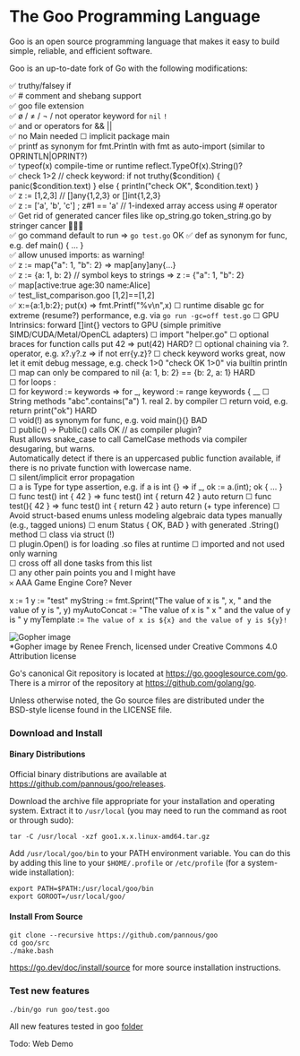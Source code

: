 # The Goo Programming Language  
  
Goo is an open source programming language that makes it easy to build simple, reliable, and efficient software.  
  
Goo is an up-to-date fork of Go with the following modifications:  
<!--  
just like most ugliness in the world appears when you add a five to json(5)   
so does adding a little o to Go[o] make everything a little more beautiful  
-->  
✅ truthy/falsey if    
✅ # comment and shebang support    
✅ goo file extension    
✅ ø / ≠ / ¬ / not operator keyword for `nil` `!`    
✅ and or operators for && ||  
✅ no Main needed ☐  implicit package main    
✅ printf as synonym for fmt.Println  with fmt as auto-import (similar to OPRINTLN|OPRINT?)  
✅ typeof(x)  compile-time or runtime reflect.TypeOf(x).String()?  
✅ check 1>2 // check keyword: if not truthy($condition) { panic($condition.text) } else { println("check OK", $condition.text) }  
✅ z := [1,2,3]  // []any{1,2,3} or []int{1,2,3}  
✅ z := ['a', 'b', 'c'] ; z#1 == 'a'  // 1-indexed array access using # operator  
✅ Get rid of generated cancer files like op_string.go  token_string.go by stringer cancer 🤮🦀🤮  
✅ go command default to run => `go test.go` OK
✅ def as synonym for func, e.g. def main() { ... }  
✅ allow unused imports: as warning!  
✅ z := map{"a": 1, "b": 2}  => map[any]any{…}  
✅ z := {a: 1, b: 2}  // symbol keys to strings => z := {"a": 1, "b": 2}  
✅ map[active:true age:30 name:Alice]   
✅ test_list_comparison.goo [1,2]==[1,2]  
✅ x:={a:1,b:2}; put(x) => fmt.Printf("%v\n",x)
☐ runtime disable gc for extreme (resume?) performance, e.g. via `go run -gc=off test.go`
☐ GPU Intrinsics: forward []int{} vectors to GPU (simple primitive SIMD/CUDA/Metal/OpenCL adapters)
☐ import "helper.go"
☐ optional braces for function calls put 42 => put(42)   HARD?
☐ optional chaining via ?. operator, e.g. x?.y?.z => if not err{y.z}?
☐ check keyword works great, now let it emit debug message, e.g.  check 1>0  "check OK 1>0" via builtin println   
☐ map can only be compared to nil {a: 1, b: 2} == {b: 2, a: 1} HARD  
☐ for loops  :    
☐ for keyword := keywords  => for _, keyword := range keywords { __
☐ String methods "abc".contains("a")  1. real 2. by compiler 
☐ return void, e.g. return print("ok") HARD    
☐ void(!) as synonym for func, e.g. void main(){} BAD  
☐ public() -> Public() calls OK // as compiler plugin?  
    Rust allows snake_case to call CamelCase methods via compiler desugaring, but warns.  
    Automatically detect if there is an uppercased public function available, if there is no private function with lowercase name.  
☐ silent/implicit error propagation  
☐ a is Type for type assertion, e.g. if a is int {} => if _, ok := a.(int); ok { ... }
☐ func test() int { 42 } => func test() int { return 42 }  auto return 
☐ func test(){ 42 } => func test() int { return 42 }  auto return (+ type inference)
☐ Avoid struct-based enums unless modeling algebraic data types manually (e.g., tagged unions)
☐ enum Status { OK, BAD } with generated .String() method 
☐ class via struct (!)    
☐ plugin.Open() is for loading .so files at runtime
☐ imported and not used only warning   
☐ cross off all done tasks from this list    
☐ any other pain points you and I might have     
𐄂 AAA Game Engine Core? Never

  
x := 1
y := "test"
myString := fmt.Sprint("The value of x is ", x, " and the value of y is ", y)
myAutoConcat := "The value of x is " x " and the value of y is " y
myTemplate := `The value of x is ${x} and the value of y is ${y}!`

  
![Gopher image](https://golang.org/doc/gopher/fiveyears.jpg)  
*Gopher image by Renee French, licensed under Creative Commons 4.0 Attribution license  
  
Go's canonical Git repository is located at https://go.googlesource.com/go.  
There is a mirror of the repository at https://github.com/golang/go.  
  
Unless otherwise noted, the Go source files are distributed under the  
BSD-style license found in the LICENSE file.  
  
### Download and Install  
  
#### Binary Distributions  
  
Official binary distributions are available at https://github.com/pannous/goo/releases.  
  
Download the archive file appropriate for your installation and operating system. Extract it to `/usr/local` (you may need to run the command as root or through sudo):  
  
```  
tar -C /usr/local -xzf goo1.x.x.linux-amd64.tar.gz  
```  
  
Add `/usr/local/goo/bin` to your PATH environment variable. You can do this by adding this line to your `$HOME/.profile` or `/etc/profile` (for a system-wide installation):  
  
```  
export PATH=$PATH:/usr/local/goo/bin  
export GOROOT=/usr/local/goo/  
```  
  
#### Install From Source  
  
```  
git clone --recursive https://github.com/pannous/goo  
cd goo/src  
./make.bash  
```

https://go.dev/doc/install/source for more source installation instructions.  

### Test new features  
```  
./bin/go run goo/test.goo
```
All new features tested in goo [folder](https://github.com/pannous/goo/tree/master/goo)

Todo: Web Demo  
